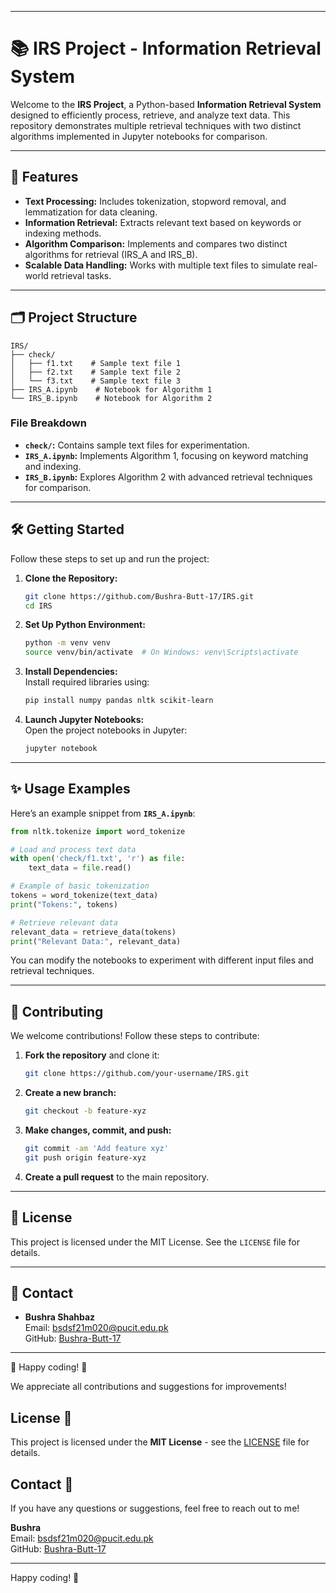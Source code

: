 
---


# 📚 **IRS Project - Information Retrieval System**  

Welcome to the **IRS Project**, a Python-based **Information Retrieval System** designed to efficiently process, retrieve, and analyze text data. This repository demonstrates multiple retrieval techniques with two distinct algorithms implemented in Jupyter notebooks for comparison.

---

## 🚀 **Features**  
- **Text Processing:** Includes tokenization, stopword removal, and lemmatization for data cleaning.  
- **Information Retrieval:** Extracts relevant text based on keywords or indexing methods.  
- **Algorithm Comparison:** Implements and compares two distinct algorithms for retrieval (IRS_A and IRS_B).  
- **Scalable Data Handling:** Works with multiple text files to simulate real-world retrieval tasks.  

---

## 🗂️ **Project Structure**  

```
IRS/
├── check/
│   ├── f1.txt    # Sample text file 1
│   ├── f2.txt    # Sample text file 2
│   └── f3.txt    # Sample text file 3
├── IRS_A.ipynb    # Notebook for Algorithm 1
└── IRS_B.ipynb    # Notebook for Algorithm 2
```

### **File Breakdown**  
- **`check/`:** Contains sample text files for experimentation.  
- **`IRS_A.ipynb`:** Implements Algorithm 1, focusing on keyword matching and indexing.  
- **`IRS_B.ipynb`:** Explores Algorithm 2 with advanced retrieval techniques for comparison.  

---

## 🛠️ **Getting Started**  

Follow these steps to set up and run the project:

1. **Clone the Repository:**  
   ```bash
   git clone https://github.com/Bushra-Butt-17/IRS.git
   cd IRS
   ```

2. **Set Up Python Environment:**  
   ```bash
   python -m venv venv
   source venv/bin/activate  # On Windows: venv\Scripts\activate
   ```

3. **Install Dependencies:**  
   Install required libraries using:  
   ```bash
   pip install numpy pandas nltk scikit-learn
   ```

4. **Launch Jupyter Notebooks:**  
   Open the project notebooks in Jupyter:  
   ```bash
   jupyter notebook
   ```

---

## ✨ **Usage Examples**  
Here’s an example snippet from **`IRS_A.ipynb`**:

```python
from nltk.tokenize import word_tokenize

# Load and process text data
with open('check/f1.txt', 'r') as file:
    text_data = file.read()

# Example of basic tokenization
tokens = word_tokenize(text_data)
print("Tokens:", tokens)

# Retrieve relevant data
relevant_data = retrieve_data(tokens)
print("Relevant Data:", relevant_data)
```

You can modify the notebooks to experiment with different input files and retrieval techniques.

---

## 🤝 **Contributing**  

We welcome contributions! Follow these steps to contribute:  
1. **Fork the repository** and clone it:  
   ```bash
   git clone https://github.com/your-username/IRS.git
   ```  
2. **Create a new branch:**  
   ```bash
   git checkout -b feature-xyz
   ```  
3. **Make changes, commit, and push:**  
   ```bash
   git commit -am 'Add feature xyz'
   git push origin feature-xyz
   ```  
4. **Create a pull request** to the main repository.

---

## 📝 **License**  
This project is licensed under the MIT License. See the `LICENSE` file for details.

---

## 📧 **Contact**  
- **Bushra Shahbaz**  
  Email: bsdsf21m020@pucit.edu.pk  
  GitHub: [Bushra-Butt-17](https://github.com/Bushra-Butt-17)

---

🌟 Happy coding! 🚀

We appreciate all contributions and suggestions for improvements!

## License 📝

This project is licensed under the **MIT License** - see the [LICENSE](LICENSE) file for details.

## Contact 📧

If you have any questions or suggestions, feel free to reach out to me!

**Bushra**  
Email: bsdsf21m020@pucit.edu.pk  
GitHub: [Bushra-Butt-17](https://github.com/Bushra-Butt-17)

---

Happy coding! 🚀


